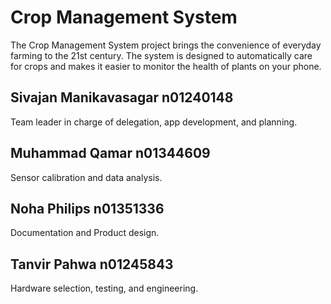 # Crop Management System

The Crop Management System project brings the convenience of everyday farming to the 21st century. The system is designed to automatically care for crops 
and makes it easier to monitor the health of plants on your phone. 
## Sivajan Manikavasagar n01240148
Team leader in charge of delegation, app development, and planning.  

## Muhammad Qamar n01344609
Sensor calibration and data analysis.
## Noha Philips n01351336
Documentation and Product design.
## Tanvir Pahwa n01245843

Hardware selection, testing, and engineering.



